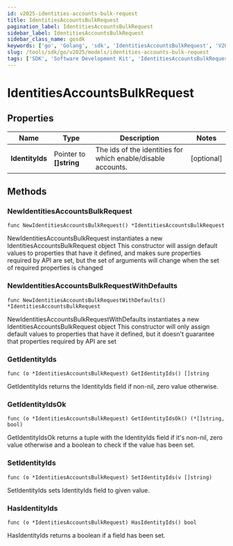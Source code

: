 ```yaml
---
id: v2025-identities-accounts-bulk-request
title: IdentitiesAccountsBulkRequest
pagination_label: IdentitiesAccountsBulkRequest
sidebar_label: IdentitiesAccountsBulkRequest
sidebar_class_name: gosdk
keywords: ['go', 'Golang', 'sdk', 'IdentitiesAccountsBulkRequest', 'V2025IdentitiesAccountsBulkRequest'] 
slug: /tools/sdk/go/v2025/models/identities-accounts-bulk-request
tags: ['SDK', 'Software Development Kit', 'IdentitiesAccountsBulkRequest', 'V2025IdentitiesAccountsBulkRequest']
---
```


# IdentitiesAccountsBulkRequest

## Properties

Name | Type | Description | Notes
------------ | ------------- | ------------- | -------------
**IdentityIds** | Pointer to **[]string** | The ids of the identities for which enable/disable accounts. | [optional] 

## Methods

### NewIdentitiesAccountsBulkRequest

`func NewIdentitiesAccountsBulkRequest() *IdentitiesAccountsBulkRequest`

NewIdentitiesAccountsBulkRequest instantiates a new IdentitiesAccountsBulkRequest object
This constructor will assign default values to properties that have it defined,
and makes sure properties required by API are set, but the set of arguments
will change when the set of required properties is changed

### NewIdentitiesAccountsBulkRequestWithDefaults

`func NewIdentitiesAccountsBulkRequestWithDefaults() *IdentitiesAccountsBulkRequest`

NewIdentitiesAccountsBulkRequestWithDefaults instantiates a new IdentitiesAccountsBulkRequest object
This constructor will only assign default values to properties that have it defined,
but it doesn't guarantee that properties required by API are set

### GetIdentityIds

`func (o *IdentitiesAccountsBulkRequest) GetIdentityIds() []string`

GetIdentityIds returns the IdentityIds field if non-nil, zero value otherwise.

### GetIdentityIdsOk

`func (o *IdentitiesAccountsBulkRequest) GetIdentityIdsOk() (*[]string, bool)`

GetIdentityIdsOk returns a tuple with the IdentityIds field if it's non-nil, zero value otherwise
and a boolean to check if the value has been set.

### SetIdentityIds

`func (o *IdentitiesAccountsBulkRequest) SetIdentityIds(v []string)`

SetIdentityIds sets IdentityIds field to given value.

### HasIdentityIds

`func (o *IdentitiesAccountsBulkRequest) HasIdentityIds() bool`

HasIdentityIds returns a boolean if a field has been set.


